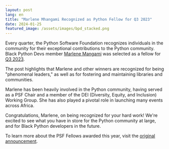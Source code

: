 ```yaml
---
layout: post
lang: en
title: "Marlene Mhangami Recognized as Python Fellow for Q3 2023"
date: 2024-01-25
featured_image: /assets/images/bpd_stacked.png
---
```


Every quarter, the Python Software Foundation recognizes individuals in the community for their exceptional contributions to the Python community. Black Python Devs member [Marlene Mangami](http://marlenemhangami.com/) was selected as a fellow for [Q3 2023](https://pyfound.blogspot.com/2024/01/announcing-python-software-foundation.html).

The post highlights that Marlene and other winners are recognized for being "phenomenal leaders," as well as for fostering and maintaining libraries and communities.

Marlene has been heavily involved in the Python community, having served as a PSF Chair and a member of the DEI (Diversity, Equity, and Inclusion) Working Group. She has also played a pivotal role in launching many events across Africa.

Congratulations, Marlene, on being recognized for your hard work! We're excited to see what you have in store for the Python community at large, and for Black Python developers in the future.

To learn more about the PSF Fellows awarded this year, visit the [original announcement](https://pyfound.blogspot.com/2024/01/announcing-python-software-foundation.html).
